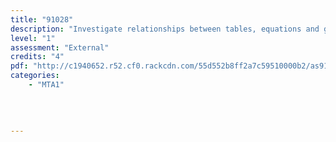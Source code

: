 ```yaml
---
title: "91028"
description: "Investigate relationships between tables, equations and graphs"
level: "1"
assessment: "External"
credits: "4"
pdf: "http://c1940652.r52.cf0.rackcdn.com/55d552b8ff2a7c59510000b2/as91028.pdf"
categories:
    - "MTA1"
    
    
    
    
---
```

